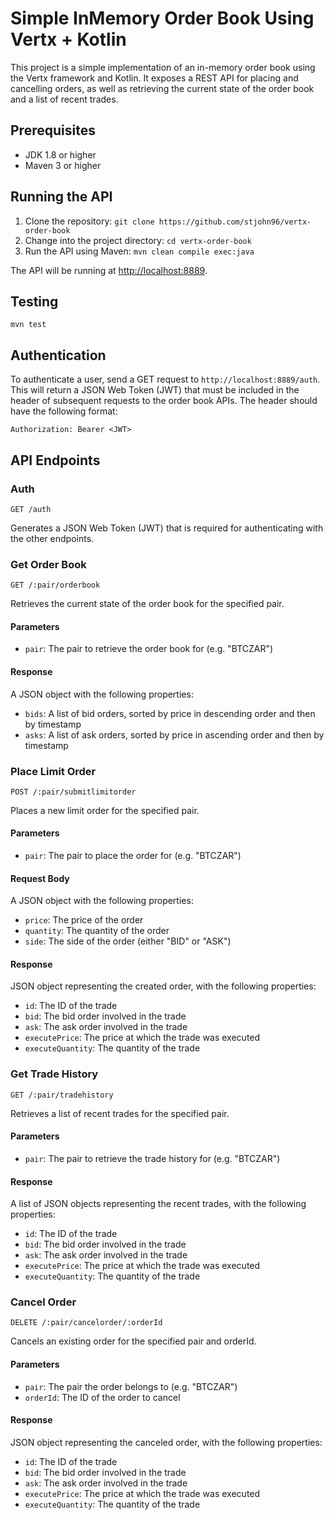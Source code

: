 # Simple InMemory Order Book Using Vertx + Kotlin

This project is a simple implementation of an in-memory order book using the Vertx framework and Kotlin. It exposes a REST API for placing and cancelling orders, as well as retrieving the current state of the order book and a list of recent trades.

## Prerequisites

-   JDK 1.8 or higher
-   Maven 3 or higher

## Running the API

1.  Clone the repository: `git clone https://github.com/stjohn96/vertx-order-book`
2.  Change into the project directory: `cd vertx-order-book`
3.  Run the API using Maven: `mvn clean compile exec:java`

The API will be running at [http://localhost:8889](http://localhost:8889/).

## Testing

`mvn test`

## Authentication

To authenticate a user, send a GET request to `http://localhost:8889/auth`. This will return a JSON Web Token (JWT) that must be included in the header of subsequent requests to the order book APIs. The header should have the following format:

`Authorization: Bearer <JWT>`

## API Endpoints

### Auth

`GET /auth`

Generates a JSON Web Token (JWT) that is required for authenticating with the other endpoints.

### Get Order Book

`GET /:pair/orderbook`

Retrieves the current state of the order book for the specified pair.

#### Parameters

-   `pair`: The pair to retrieve the order book for (e.g. "BTCZAR")

#### Response

A JSON object with the following properties:

-   `bids`: A list of bid orders, sorted by price in descending order and then by timestamp
-   `asks`: A list of ask orders, sorted by price in ascending order and then by timestamp

### Place Limit Order

`POST /:pair/submitlimitorder`

Places a new limit order for the specified pair.

#### Parameters

-   `pair`: The pair to place the order for (e.g. "BTCZAR")

#### Request Body

A JSON object with the following properties:

-   `price`: The price of the order
-   `quantity`: The quantity of the order
-   `side`: The side of the order (either "BID" or "ASK")

#### Response

JSON object representing the created order, with the following properties:

-   `id`: The ID of the trade
-   `bid`: The bid order involved in the trade
-   `ask`: The ask order involved in the trade
-   `executePrice`: The price at which the trade was executed
-   `executeQuantity`: The quantity of the trade

### Get Trade History

`GET /:pair/tradehistory`

Retrieves a list of recent trades for the specified pair.

#### Parameters

-   `pair`: The pair to retrieve the trade history for (e.g. "BTCZAR")

#### Response

A list of JSON objects representing the recent trades, with the following properties:

-   `id`: The ID of the trade
-   `bid`: The bid order involved in the trade
-   `ask`: The ask order involved in the trade
-   `executePrice`: The price at which the trade was executed
-   `executeQuantity`: The quantity of the trade


### Cancel Order

`DELETE /:pair/cancelorder/:orderId`

Cancels an existing order for the specified pair and orderId.

#### Parameters

-   `pair`: The pair the order belongs to (e.g. "BTCZAR")
-   `orderId`: The ID of the order to cancel

#### Response

JSON object representing the canceled order, with the following properties:

-   `id`: The ID of the trade
-   `bid`: The bid order involved in the trade
-   `ask`: The ask order involved in the trade
-   `executePrice`: The price at which the trade was executed
-   `executeQuantity`: The quantity of the trade
